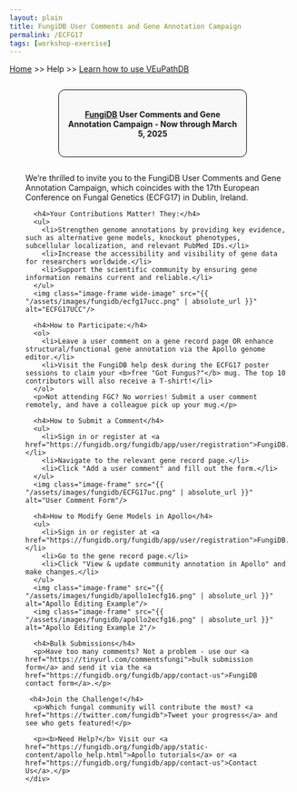 ```yaml
---
layout: plain
title: FungiDB User Comments and Gene Annotation Campaign
permalink: /ECFG17
tags: [workshop-exercise]
---
```

<style>
  h1 {
    font-size: 2.5em;
  }
  div.contents {
    margin-left: 1em;
    margin-bottom: 3em;
  }
  div.workshop {
    margin: 2em 1em;
  }
  details summary, details ul {
    margin-top: 1em;
  }
  details summary {
    font-size: 120%;
    color: #069;
  }
  details p, details table {
    margin-left: 2em;
  }
  details table {
    margin-right: 6em;
  }
  table {
    margin-top: 1em;
    border-collapse: collapse;
  }
  tr.break td {
    background-color: #DCDCDC;
  }
  table.hor-minimalist-a {
    text-align: left;
  }
  table.hor-minimalist-a th {
    font-size: 110%;
    font-weight: 400;
    color: #039;
    border-bottom: 2px solid #6678b1;
    padding: 0.5em;
    text-align: left;
  }
  table.hor-minimalist-a tr {
    border-bottom: 1px solid #ddd;
  }
  table.hor-minimalist-a tr:hover td {
    color: #039; 
  }
  table.hor-minimalist-a td {
    color: #669; 
    padding: 0.5em;
    vertical-align: middle;
  }
  div.centered-title {
    border: 1px solid black;
    border-radius: 0.8em;
    text-align: center;
    margin: 2em auto;
    background: #F8F8F8;
    padding: 1em;
    max-width: 60%;
  }
  .image-frame {
    border: 4px solid #ccc;
    padding: 5px;
    background: #f9f9f9;
    display: block;
    margin: 1em auto;
    max-width: 100%;
  }
  .wide-image {
    display: block;
    margin: 1.5em auto;
    width: 80%;
  }
</style>

<p><a href="/">Home</a> >> Help >> <a href="/a/app/static-content/landing.html">Learn how to use VEuPathDB</a></p>

<div class="static-content">
  <div class="centered-title">     
    <h4><a href="https://fungidb.org">FungiDB</a> User Comments and Gene Annotation Campaign - Now through March 5, 2025</h4>
  </div>

  <div class="contents">
    <div class="workshop">
      <p>We’re thrilled to invite you to the FungiDB User Comments and Gene Annotation Campaign, which coincides with the 17th European Conference on Fungal Genetics (ECFG17) in Dublin, Ireland.</p>
      
      <h4>Your Contributions Matter! They:</h4>
      <ul>
        <li>Strengthen genome annotations by providing key evidence, such as alternative gene models, knockout phenotypes, subcellular localization, and relevant PubMed IDs.</li>
        <li>Increase the accessibility and visibility of gene data for researchers worldwide.</li>
        <li>Support the scientific community by ensuring gene information remains current and reliable.</li>
      </ul>
      <img class="image-frame wide-image" src="{{ "/assets/images/fungidb/ecfg17ucc.png" | absolute_url }}" alt="ECFG17UCC"/>

      <h4>How to Participate:</h4>
      <ol>
        <li>Leave a user comment on a gene record page OR enhance structural/functional gene annotation via the Apollo genome editor.</li>
        <li>Visit the FungiDB help desk during the ECFG17 poster sessions to claim your <b>free "Got Fungus?"</b> mug. The top 10 contributors will also receive a T-shirt!</li>
      </ol>
      <p>Not attending FGC? No worries! Submit a user comment remotely, and have a colleague pick up your mug.</p>

      <h4>How to Submit a Comment</h4>
      <ul>
        <li>Sign in or register at <a href="https://fungidb.org/fungidb/app/user/registration">FungiDB.org</a>.</li>
        <li>Navigate to the relevant gene record page.</li>
        <li>Click "Add a user comment" and fill out the form.</li>
      </ul>
      <img class="image-frame" src="{{ "/assets/images/fungidb/ECFG17uc.png" | absolute_url }}" alt="User Comment Form"/>

      <h4>How to Modify Gene Models in Apollo</h4>
      <ul>
        <li>Sign in or register at <a href="https://fungidb.org/fungidb/app/user/registration">FungiDB.org</a>.</li>
        <li>Go to the gene record page.</li>
        <li>Click "View & update community annotation in Apollo" and make changes.</li>
      </ul>
      <img class="image-frame" src="{{ "/assets/images/fungidb/apollo1ecfg16.png" | absolute_url }}" alt="Apollo Editing Example"/>
      <img class="image-frame" src="{{ "/assets/images/fungidb/apollo2ecfg16.png" | absolute_url }}" alt="Apollo Editing Example 2"/>

      <h4>Bulk Submissions</h4>
      <p>Have too many comments? Not a problem - use our <a href="https://tinyurl.com/commentsfungi">bulk submission form</a> and send it via the <a href="https://fungidb.org/fungidb/app/contact-us">FungiDB contact form</a>.</p>
      
     <h4>Join the Challenge!</h4>
      <p>Which fungal community will contribute the most? <a href="https://twitter.com/fungidb">Tweet your progress</a> and see who gets featured!</p>

      <p><b>Need Help?</b> Visit our <a href="https://fungidb.org/fungidb/app/static-content/apollo_help.html">Apollo tutorials</a> or <a href="https://fungidb.org/fungidb/app/contact-us">Contact Us</a>.</p>
    </div>
  </div>
</div>
